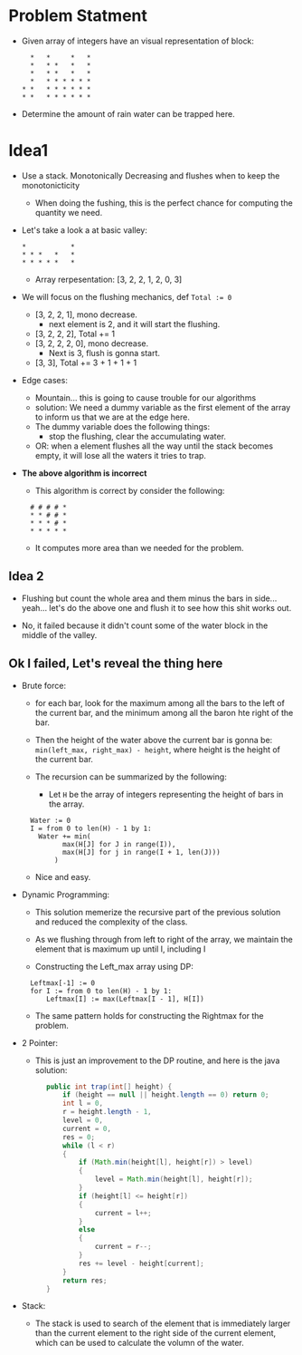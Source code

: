 # Problem Statment

* Given array of integers have an visual representation of block:
    ```
      *   *     *   *
      *   * *   *   *
      *   * *   *   *
      *   * * * * * *
    * *   * * * * * *
    * *   * * * * * *
    ```

* Determine the amount of rain water can be trapped here.

# Idea1

* Use a stack. Monotonically Decreasing and flushes when to keep the monotonicticity
  * When doing the fushing, this is the perfect chance for computing the quantity we need.

* Let's take a look a at basic valley:

  ```
  *           *
  * * *   *   *
  * * * * *   *
  ```

  * Array rerpesentation: [3, 2, 2, 1, 2, 0, 3]

* We will focus on the flushing mechanics, def `Total := 0`
  * [3, 2, 2, 1], mono decrease.
    * next element is 2, and it will start the flushing.
  * [3, 2, 2, 2], Total += 1
  * [3, 2, 2, 2, 0], mono decrease.
    * Next is 3, flush is gonna start.
  * [3, 3], Total += 3 + 1 + 1 + 1

* Edge cases:
  * Mountain... this is going to cause trouble for our algorithms
  * solution: We need a dummy variable as the first element of the array to inform us that
  we are at the edge here.
  * The dummy variable does the following things:
    * stop the flushing, clear the accumulating water.
  * OR: when a element flushes all the way until the stack becomes empty, it will lose all the waters it tries to
  trap.

* **The above algorithm is incorrect**
  * This algorithm is correct by consider the following:

  ```
    # # # # *
    * * # # *
    * * * # *
    * * * * *
  ```

  * It computes more area than we needed for the problem.


## Idea 2

* Flushing but count the whole area and them minus the bars in side... yeah... let's do the above one and flush it
to see how this shit works out.

* No, it failed because it didn't count some of the water block in the middle of the valley.

## Ok I failed, Let's reveal the thing here

* Brute force:
  * for each bar, look for the maximum among all the bars to the left of the current bar, and the minimum among all
  the baron hte right of the bar.

  * Then the height of the water above the current bar is gonna be: `min(left_max, right_max) - height`, where height
  is the height of the current bar.

  * The recursion can be summarized by the following:
    * Let `H` be the array of integers representing the height of bars in the array.

  ```
    Water := 0
    I = from 0 to len(H) - 1 by 1:
      Water += min(
            max(H[J] for J in range(I)),
            max(H[J] for j in range(I + 1, len(J)))
          )
  ```
  * Nice and easy.

* Dynamic Programming:
  * This solution memerize the recursive part of the previous solution and reduced the complexity of the class.
  * As we flushing through from left to right of the array, we maintain the element that is maximum up until I, including
  I

  * Constructing the Left_max array using DP:
  ```
    Leftmax[-1] := 0
    for I := from 0 to len(H) - 1 by 1:
        Leftmax[I] := max(Leftmax[I - 1], H[I])
  ```
  * The same pattern holds for constructing the Rightmax for the problem.

* 2 Pointer:
  * This is just an improvement to the DP routine, and here is the java solution:

  ```java
        public int trap(int[] height) {
            if (height == null || height.length == 0) return 0;
            int l = 0,
            r = height.length - 1,
            level = 0,
            current = 0,
            res = 0;
            while (l < r)
            {
                if (Math.min(height[l], height[r]) > level)
                {
                    level = Math.min(height[l], height[r]);
                }
                if (height[l] <= height[r])
                {
                    current = l++;
                }
                else
                {
                    current = r--;
                }
                res += level - height[current];
            }
            return res;
        }
  ```

* Stack:
  * The stack is used to search of the element that is immediately larger than the current element to the right side
  of the current element, which can be used to calculate the volumn of the water.
